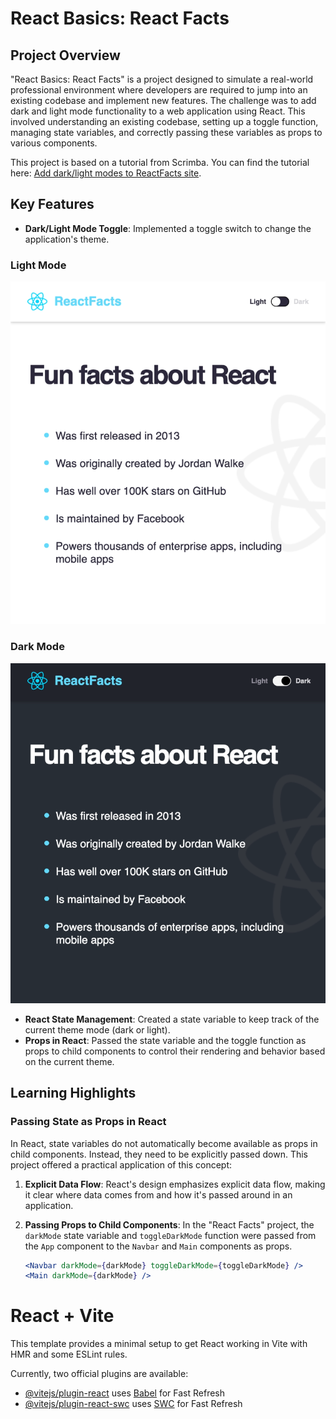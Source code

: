 # React Basics: React Facts

## Project Overview

"React Basics: React Facts" is a project designed to simulate a real-world professional environment where developers are required to jump into an existing codebase and implement new features. The challenge was to add dark and light mode functionality to a web application using React. This involved understanding an existing codebase, setting up a toggle function, managing state variables, and correctly passing these variables as props to various components.

This project is based on a tutorial from Scrimba. You can find the tutorial here: [Add dark/light modes to ReactFacts site](https://scrimba.com/learn/frontend/warm-up-add-dark-light-modes-to-reactfacts-site-co5924409bb476cc78b0d818a).

## Key Features

- **Dark/Light Mode Toggle**: Implemented a toggle switch to change the application's theme.

### Light Mode
![Light Mode](./public/light-mode.png)

### Dark Mode
![Dark Mode](./public/dark-mode.png)

- **React State Management**: Created a state variable to keep track of the current theme mode (dark or light).
- **Props in React**: Passed the state variable and the toggle function as props to child components to control their rendering and behavior based on the current theme.

## Learning Highlights

### Passing State as Props in React

In React, state variables do not automatically become available as props in child components. Instead, they need to be explicitly passed down. This project offered a practical application of this concept:

1. **Explicit Data Flow**: React's design emphasizes explicit data flow, making it clear where data comes from and how it's passed around in an application.
   
2. **Passing Props to Child Components**: In the "React Facts" project, the `darkMode` state variable and `toggleDarkMode` function were passed from the `App` component to the `Navbar` and `Main` components as props.
   

    ```jsx
    <Navbar darkMode={darkMode} toggleDarkMode={toggleDarkMode} />
    <Main darkMode={darkMode} />
    ```


# React + Vite

This template provides a minimal setup to get React working in Vite with HMR and some ESLint rules.

Currently, two official plugins are available:

- [@vitejs/plugin-react](https://github.com/vitejs/vite-plugin-react/blob/main/packages/plugin-react/README.md) uses [Babel](https://babeljs.io/) for Fast Refresh
- [@vitejs/plugin-react-swc](https://github.com/vitejs/vite-plugin-react-swc) uses [SWC](https://swc.rs/) for Fast Refresh

